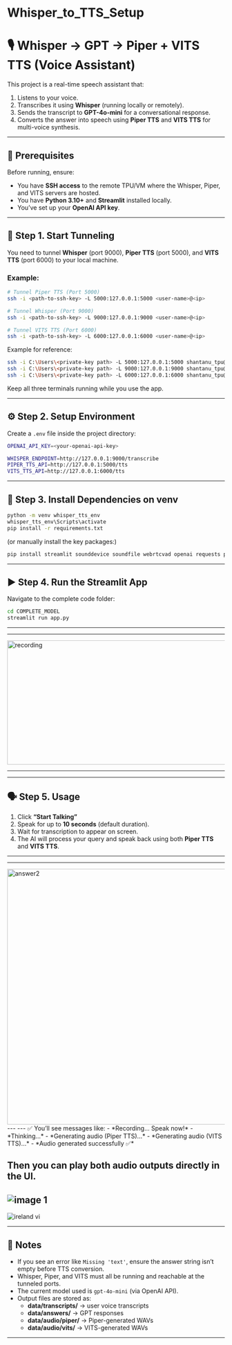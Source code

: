 # Whisper_to_TTS_Setup

# 🎙️ Whisper → GPT → Piper + VITS TTS (Voice Assistant)

This project is a real-time speech assistant that:
1. Listens to your voice.
2. Transcribes it using **Whisper** (running locally or remotely).
3. Sends the transcript to **GPT-4o-mini** for a conversational response.
4. Converts the answer into speech using **Piper TTS** and **VITS TTS** for multi-voice synthesis.

---

## 🚀 Prerequisites

Before running, ensure:
- You have **SSH access** to the remote TPU/VM where the Whisper, Piper, and VITS servers are hosted.
- You have **Python 3.10+** and **Streamlit** installed locally.
- You’ve set up your **OpenAI API key**.

---

## 🔌 Step 1. Start Tunneling

You need to tunnel **Whisper** (port 9000), **Piper TTS** (port 5000), and **VITS TTS** (port 6000) to your local machine.

### Example:

```bash
# Tunnel Piper TTS (Port 5000)
ssh -i <path-to-ssh-key> -L 5000:127.0.0.1:5000 <user-name>@<ip>

# Tunnel Whisper (Port 9000)
ssh -i <path-to-ssh-key> -L 9000:127.0.0.1:9000 <user-name>@<ip>

# Tunnel VITS TTS (Port 6000)
ssh -i <path-to-ssh-key> -L 6000:127.0.0.1:6000 <user-name>@<ip>
```

Example for reference:
```bash
ssh -i C:\Users\<private-key path> -L 5000:127.0.0.1:5000 shantanu_tpu@35.186.40.29
ssh -i C:\Users\<private-key path> -L 9000:127.0.0.1:9000 shantanu_tpu@35.186.40.29
ssh -i C:\Users\<private-key path> -L 6000:127.0.0.1:6000 shantanu_tpu@35.186.40.29
```

Keep all three terminals running while you use the app.

---

## ⚙️ Step 2. Setup Environment

Create a `.env` file inside the project directory:

```bash
OPENAI_API_KEY=<your-openai-api-key>

WHISPER_ENDPOINT=http://127.0.0.1:9000/transcribe
PIPER_TTS_API=http://127.0.0.1:5000/tts
VITS_TTS_API=http://127.0.0.1:6000/tts
```

---

## 🧩 Step 3. Install Dependencies on venv

```bash
python -m venv whisper_tts_env
whisper_tts_env\Scripts\activate
pip install -r requirements.txt
```

(or manually install the key packages:)

```bash
pip install streamlit sounddevice soundfile webrtcvad openai requests python-dotenv
```

---

## ▶️ Step 4. Run the Streamlit App

Navigate to the complete code folder:

```bash
cd COMPLETE_MODEL
streamlit run app.py
```
---
---
<img width="548" height="287" alt="recording" src="https://github.com/user-attachments/assets/da222d59-f1f7-4ade-a4e1-8f992dfad0c9" />

---

---

## 🗣️ Step 5. Usage

1. Click **“Start Talking”**
2. Speak for up to **10 seconds** (default duration).
3. Wait for transcription to appear on screen.
4. The AI will process your query and speak back using both **Piper TTS** and **VITS TTS**.
---
---
<img width="769" height="591" alt="answer2" src="https://github.com/user-attachments/assets/ecd51217-ede1-4c6b-8719-bc6151065e9c" />
---
---
✅ You’ll see messages like:
- *Recording... Speak now!*
- *Thinking...*
- *Generating audio (Piper TTS)…*
- *Generating audio (VITS TTS)…*
- *Audio generated successfully ✅*

Then you can **play both audio outputs** directly in the UI.
---
![image 1](https://github.com/user-attachments/assets/4d4ba158-59db-40da-870b-4dd363b45cbc)
---
![ireland vi](https://github.com/user-attachments/assets/18e6f059-f942-4ed6-949c-3bc6f6b0d284)


---

## 🧠 Notes
- If you see an error like `Missing 'text'`, ensure the answer string isn’t empty before TTS conversion.
- Whisper, Piper, and VITS must all be running and reachable at the tunneled ports.
- The current model used is `gpt-4o-mini` (via OpenAI API).
- Output files are stored as:
  - **data/transcripts/** → user voice transcripts  
  - **data/answers/** → GPT responses  
  - **data/audio/piper/** → Piper-generated WAVs  
  - **data/audio/vits/** → VITS-generated WAVs  

---
